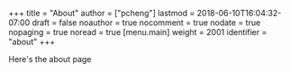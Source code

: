 +++
title = "About"
author = ["pcheng"]
lastmod = 2018-06-10T16:04:32-07:00
draft = false
noauthor = true
nocomment = true
nodate = true
nopaging = true
noread = true
[menu.main]
  weight = 2001
  identifier = "about"
+++

Here's the about page
